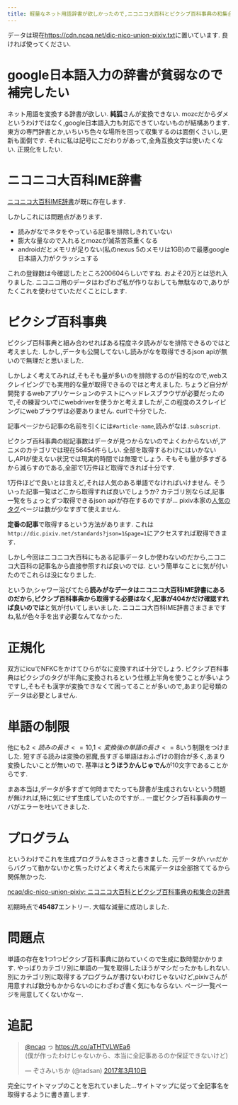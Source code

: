 ```yaml
---
title: 軽量なネット用語辞書が欲しかったので,ニコニコ大百科とピクシブ百科事典の和集合の辞書を作りました
---
```


データは現在<https://cdn.ncaq.net/dic-nico-union-pixiv.txt>に置いています.
良ければ使ってください.

# google日本語入力の辞書が貧弱なので補完したい

ネット用語を変換する辞書が欲しい.
**純狐**さんが変換できない.
mozcだからダメというわけではなく,google日本語入力も対応できていないものが結構あります.
東方の専門辞書とか,いちいち色々な場所を回って収集するのは面倒くさいし,更新も面倒です.
それに私は記号にこだわりがあって,全角互換文字は使いたくない.
正規化をしたい.

# ニコニコ大百科IME辞書

[ニコニコ大百科IME辞書](http://dic.nicovideo.jp/a/%E3%83%8B%E3%82%B3%E3%83%8B%E3%82%B3%E5%A4%A7%E7%99%BE%E7%A7%91ime%E8%BE%9E%E6%9B%B8)が既に存在します.

しかしこれには問題点があります.

* 読みがなでネタをやっている記事を排除しきれていない
* 膨大な量なので入れるとmozcが滅茶苦茶重くなる
* androidだとメモリが足りない(私のnexus 5のメモリは1GB)ので最悪google日本語入力がクラッシュする

これの登録数は今確認したところ200604らしいですね.
およそ20万とは恐れ入りました.
ニコニコ用のデータはわざわざ私が作りなおしても無駄なので,ありがたくこれを使わせていただくことにします.

# ピクシブ百科事典

ピクシブ百科事典と組み合わせればある程度ネタ読みがなを排除できるのではと考えました.
しかし,データも公開してないし読みがなを取得できるjson apiが無いので無理だと思いました.

しかしよく考えてみれば,そもそも量が多いのを排除するのが目的なので,webスクレイピングでも実用的な量が取得できるのではと考えました.
ちょうど自分が開発するwebアプリケーションのテストにヘッドレスブラウザが必要だったので,その練習ついでにwebdriverを使うかと考えましたが,この程度のスクレイピングにwebブラウザは必要ありません.
curlで十分でした.

記事ページから記事の名前を引くには`#article-name`,読みがなは`.subscript`.

ピクシブ百科事典の総記事数はデータが見つからないのでよくわからないが,アニメのカテゴリでは現在56454件らしい.
全部を取得するわけにはいかないし,APIが使えない状況では現実的時間では無理でしょう.
そもそも量が多すぎるから減らすのである,全部で1万件ほど取得できれば十分です.

1万件ほどで良いとは言えど,それは人気のある単語でなければいけません.
そういった記事一覧はどこから取得すれば良いでしょうか?
カテゴリ別ならば,記事一覧をちょっとずつ取得できるjson apiが存在するのですが…
pixiv本家の[人気のタグ](http://www.pixiv.net/tags.php)ページは数が少なすぎて使えません.

**定番の記事**で取得するという方法があります.
これは`http://dic.pixiv.net/standards?json=1&page=1`にアクセスすれば取得できます.

しかし今回はニコニコ大百科にもある記事データしか使わないのだから,ニコニコ大百科の記事名から直接参照すれば良いのでは.
という簡単なことに気が付いたのでこれらは没になりました.

というか,シャワー浴びてたら**読みがなデータはニコニコ大百科IME辞書にあるのだから,ピクシブ百科事典から取得する必要はなく,記事が404かだけ確認すれば良いのでは**と気が付いてしまいました.
ニコニコ大百科IME辞書さまさまですね,私が色々手を出す必要なんてなかった.

# 正規化

双方にicuでNFKCをかけてひらがなに変換すれば十分でしょう.
ピクシブ百科事典はピクシブのタグが半角に変換されるという仕様上半角を使うことが多いようですし,そもそも漢字が変換できなくて困ってることが多いので,あまり記号類のデータは必要としません.

# 単語の制限

他にも$2 < 読みの長さ <= 10$,$1 < 変換後の単語の長さ <= 8$いう制限をつけました.
短すぎる読みは変換の邪魔,長すぎる単語はおふざけの割合が多く,あまり変換したいことが無いので.
基準は**とうほうかんじゅでん**が10文字であることからです.

まあ本当は,データが多すぎて何時までたっても辞書が生成されないという問題が無ければ,特に気にせず生成していたのですが…
一度ピクシブ百科事典のサーバがエラーを吐いてきました.

# プログラム

というわけでこれを生成プログラムをささっと書きました.
元データが`\r\n`だからバグって動かないかと焦ったけどよく考えたら末尾データは全部捨ててるから関係無かった.

[ncaq/dic-nico-union-pixiv: ニコニコ大百科とピクシブ百科事典の和集合の辞書](https://github.com/ncaq/dic-nico-union-pixiv)

初期時点で**45487**エントリー.
大幅な減量に成功しました.

# 問題点

単語の存在を1つ1つピクシブ百科事典に訪ねていくので生成に数時間かかります.
やっぱりカテゴリ別に単語の一覧を取得したほうがマシだったかもしれない.
別にカテゴリ別に取得するプログラムが書けないわけじゃないけど,pixivさんが用意すれば数分もかからないのにわざわざ書く気にもならない.
ページ一覧ページを用意してくないかなー.

# 追記

<blockquote class="twitter-tweet" data-lang="ja"><p lang="ja" dir="ltr"><a href="https://twitter.com/ncaq">@ncaq</a> っ <a href="https://t.co/aTHTVLWEa6">https://t.co/aTHTVLWEa6</a><br />(僕が作ったわけじゃないから、本当に全記事あるのか保証できないけど)</p>&mdash; ぞさみいちか (@tadsan) <a href="https://twitter.com/tadsan/status/840076067297665025">2017年3月10日</a></blockquote>

完全にサイトマップのことを忘れていました…サイトマップに従って全記事名を取得するように書き直します.
